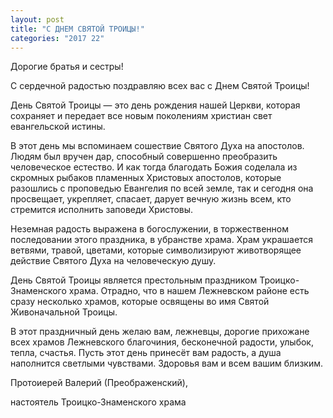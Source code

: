 ```yaml
---
layout: post
title: "С ДНЕМ СВЯТОЙ ТРОИЦЫ!"
categories: "2017 22"
---
```


Дорогие братья и сестры!

С сердечной радостью поздравляю всех вас с Днем Святой Троицы!

День Святой Троицы — это день рождения нашей Церкви, которая сохраняет и передает все новым поколениям христиан свет евангельской истины.

В этот день мы вспоминаем сошествие Святого Духа на апостолов. Людям был вручен дар, способный совершенно преобразить человеческое естество. И как тогда благодать Божия соделала из скромных рыбаков пламенных Христовых апостолов, которые разошлись с проповедью Евангелия по всей земле, так и сегодня она просвещает, укрепляет, спасает, дарует вечную жизнь всем, кто стремится исполнить заповеди Христовы.

Неземная радость выражена в богослужении, в торжественном последовании этого праздника, в убранстве храма. Храм украшается ветвями, травой, цветами, которые символизируют животворящее действие Святого Духа на человеческую душу.

День Святой Троицы является престольным праздником Троицко-Знаменского храма. Отрадно, что в нашем Лежневском районе есть сразу несколько храмов, которые освящены во имя Святой Живоначальной Троицы.

В этот праздничный день желаю вам, лежневцы, дорогие прихожане всех храмов Лежневского благочиния, бесконечной радости, улыбок, тепла, счастья. Пусть этот день принесёт вам радость, а душа наполнится светлыми чувствами. Здоровья вам и всем вашим близким.

Протоиерей Валерий (Преображенский),

настоятель Троицко-Знаменского храма


